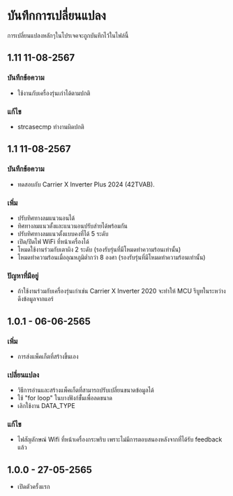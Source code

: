 # บันทึกการเปลี่ยนแปลง
การเปลี่ยนแปลงหลักๆในโปรเจคจะถูกบันทึกไว้ในไฟล์นี้

## 1.11 11-08-2567
### บันทึกข้อความ
- ใช้งานกับเครื่องรุ่นเก่าได้ตามปกติ

### แก้ไข
- strcasecmp ทำงานผิดปกติ

## 1.1 11-08-2567
### บันทึกข้อความ
- ทดสอบกับ Carrier X Inverter Plus 2024 (42TVAB).

### เพิ่ม
- ปรับทิศทางลมแนวนอนได้
- ทิศทางลมแนวตั้งและแนวนอนปรับส่ายได้พร้อมกัน
- ปรับทิศทางลมแนวตั้งแบบคงที่ได้ 5 ระดับ
- เปิด/ปิดไฟ WiFi ที่หน้าเครื่องได้
- โหมดใช้งานร่วมกับเตาผิง 2 ระดับ (รองรับรุ่นที่มีโหมดทำความร้อนเท่านั้น)
- โหมดทำความร้อนเมื่ออุณหภูมิต่ำกว่า 8 องศา (รองรับรุ่นที่มีโหมดทำความร้อนเท่านั้น)

### ปัญหาที่มีอยู่
- ถ้าใช้งานร่วมกับเครื่องรุ่นเก่าเช่น Carrier X Inverter 2020 จะทำให้ MCU รีบูทในระหว่างดึงข้อมูลจากแอร์

## 1.0.1 - 06-06-2565
### เพิ่ม
- การส่งแพ็คเก็ตที่สร้างขึ้นเอง

### เปลี่ยนแปลง
- วิธีการอ่านและสร้างแพ็คเก็ตที่สามารถปรับเปลี่ยนขนาดข้อมูลได้
- ใช้ "for loop" ในบางฟังก์ชัั่นเพื่อลดขนาด
- เลิกใช้งาน DATA_TYPE

### แก้ไข
- ไฟสัญลักษณ์ Wifi ที่หน้าเครื่องกระพริบ เพราะไม่มีการตอบสนองหลังจากที่ได้รับ feedback แล้ว

## 1.0.0 - 27-05-2565
- เปิดตัวครั้งแรก